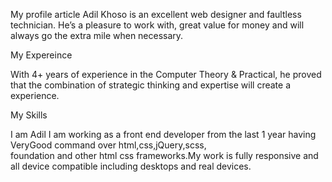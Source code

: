 My profile article 
Adil Khoso is an excellent web designer and faultless
technician. He’s a pleasure to work with, great value for money and will always go the extra mile when necessary.

My Expereince 

With 4+ years of experience in the Computer Theory & Practical, he proved that the combination of strategic thinking and expertise will create a experience.

My Skills 

I am Adil  I am working as a front end developer from the last 1 year having VeryGood command over html,css,jQuery,scss,  
foundation and other html css frameworks.My work is fully responsive and all device compatible including desktops and real devices.
